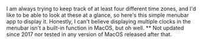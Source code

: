 I am always trying to keep track of at least four different time zones, and I'd like to be able to look at these at a glance, so here's this simple menubar app to display it. Honestly, I can't believe displaying multiple clocks in the menubar isn't a built-in function in MacOS, but oh well. 
** Not updated since 2017 nor tested in any version of MacOS released after that. 
